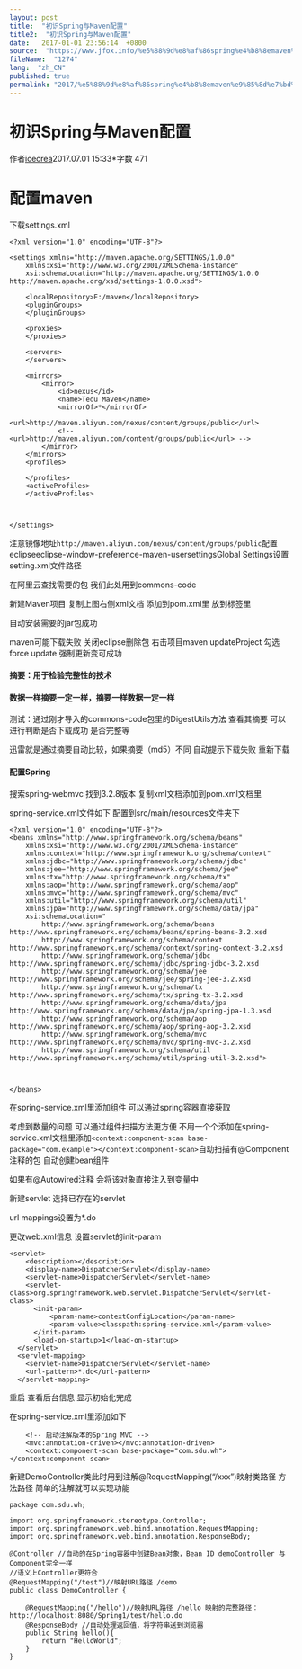 ```yaml
---
layout: post
title:  "初识Spring与Maven配置"
title2:  "初识Spring与Maven配置"
date:   2017-01-01 23:56:14  +0800
source:  "https://www.jfox.info/%e5%88%9d%e8%af%86spring%e4%b8%8emaven%e9%85%8d%e7%bd%ae.html"
fileName:  "1274"
lang:  "zh_CN"
published: true
permalink: "2017/%e5%88%9d%e8%af%86spring%e4%b8%8emaven%e9%85%8d%e7%bd%ae.html"
---
```


# 初识Spring与Maven配置 


作者[icecrea](/u/3019468982a9)2017.07.01 15:33*字数 471
# 配置maven

下载settings.xml

    <?xml version="1.0" encoding="UTF-8"?>
    
    <settings xmlns="http://maven.apache.org/SETTINGS/1.0.0"
        xmlns:xsi="http://www.w3.org/2001/XMLSchema-instance"
        xsi:schemaLocation="http://maven.apache.org/SETTINGS/1.0.0 http://maven.apache.org/xsd/settings-1.0.0.xsd">
    
        <localRepository>E:/maven</localRepository>
        <pluginGroups>
        </pluginGroups>
    
        <proxies>
        </proxies>
    
        <servers>
        </servers>
    
        <mirrors>
            <mirror>
                <id>nexus</id>
                <name>Tedu Maven</name>
                <mirrorOf>*</mirrorOf>
                <url>http://maven.aliyun.com/nexus/content/groups/public</url>
                <!-- <url>http://maven.aliyun.com/content/groups/public</url> -->
            </mirror>
        </mirrors>
        <profiles>
    
        </profiles>
        <activeProfiles>
        </activeProfiles>
    
    
    
    </settings>

 注意镜像地址`http://maven.aliyun.com/nexus/content/groups/public`配置eclipseeclipse-window-preference-maven-usersettingsGlobal Settings设置setting.xml文件路径

在阿里云查找需要的包 我们此处用到commons-code

新建Maven项目 复制上图右侧xml文档 添加到pom.xml里 放到<dependencies>标签里 

自动安装需要的jar包成功

maven可能下载失败 关闭eclipse删除包 右击项目maven updateProject 勾选force update 强制更新变可成功

#### 摘要：用于检验完整性的技术

#### 数据一样摘要一定一样，摘要一样数据一定一样

测试：通过刚才导入的commons-code包里的DigestUtils方法 查看其摘要 可以进行判断是否下载成功 是否完整等

迅雷就是通过摘要自动比较，如果摘要（md5）不同 自动提示下载失败 重新下载

#### 配置Spring

搜索spring-webmvc 找到3.2.8版本 复制xml文档添加到pom.xml文档里

spring-service.xml文件如下 配置到src/main/resources文件夹下

    <?xml version="1.0" encoding="UTF-8"?>
    <beans xmlns="http://www.springframework.org/schema/beans" 
        xmlns:xsi="http://www.w3.org/2001/XMLSchema-instance"
        xmlns:context="http://www.springframework.org/schema/context" 
        xmlns:jdbc="http://www.springframework.org/schema/jdbc"  
        xmlns:jee="http://www.springframework.org/schema/jee" 
        xmlns:tx="http://www.springframework.org/schema/tx"
        xmlns:aop="http://www.springframework.org/schema/aop" 
        xmlns:mvc="http://www.springframework.org/schema/mvc"
        xmlns:util="http://www.springframework.org/schema/util"
        xmlns:jpa="http://www.springframework.org/schema/data/jpa"
        xsi:schemaLocation="
            http://www.springframework.org/schema/beans http://www.springframework.org/schema/beans/spring-beans-3.2.xsd
            http://www.springframework.org/schema/context http://www.springframework.org/schema/context/spring-context-3.2.xsd
            http://www.springframework.org/schema/jdbc http://www.springframework.org/schema/jdbc/spring-jdbc-3.2.xsd
            http://www.springframework.org/schema/jee http://www.springframework.org/schema/jee/spring-jee-3.2.xsd
            http://www.springframework.org/schema/tx http://www.springframework.org/schema/tx/spring-tx-3.2.xsd
            http://www.springframework.org/schema/data/jpa http://www.springframework.org/schema/data/jpa/spring-jpa-1.3.xsd
            http://www.springframework.org/schema/aop http://www.springframework.org/schema/aop/spring-aop-3.2.xsd
            http://www.springframework.org/schema/mvc http://www.springframework.org/schema/mvc/spring-mvc-3.2.xsd
            http://www.springframework.org/schema/util http://www.springframework.org/schema/util/spring-util-3.2.xsd">
    
    
    
    </beans>

在spring-service.xml里添加组件 可以通过spring容器直接获取

<bean id=”date” class=”java.util.Date”></bean> 

考虑到数量的问题 可以通过组件扫描方法更方便 不用一个个添加在spring-service.xml文档里添加`<context:component-scan base-package="com.example"></context:component-scan>`自动扫描有@Component注释的包 自动创建bean组件

如果有@Autowired注释 会将该对象直接注入到变量中

新建servlet 选择已存在的servlet

url mappings设置为*.do

更改web.xml信息 设置servlet的init-param

    <servlet>
        <description></description>
        <display-name>DispatcherServlet</display-name>
        <servlet-name>DispatcherServlet</servlet-name>
        <servlet-class>org.springframework.web.servlet.DispatcherServlet</servlet-class>
          <init-param>
              <param-name>contextConfigLocation</param-name>
              <param-value>classpath:spring-service.xml</param-value>
          </init-param>
          <load-on-startup>1</load-on-startup>
      </servlet>
      <servlet-mapping>
        <servlet-name>DispatcherServlet</servlet-name>
        <url-pattern>*.do</url-pattern>
      </servlet-mapping>

重启 查看后台信息 显示初始化完成

在spring-service.xml里添加如下

        <!-- 启动注解版本的Spring MVC -->
        <mvc:annotation-driven></mvc:annotation-driven>
        <context:component-scan base-package="com.sdu.wh"></context:component-scan>

新建DemoController类此时用到注解@RequestMapping(“/xxx”)映射类路径 方法路径 简单的注解就可以实现功能

    package com.sdu.wh;
    
    import org.springframework.stereotype.Controller;
    import org.springframework.web.bind.annotation.RequestMapping;
    import org.springframework.web.bind.annotation.ResponseBody;
    
    @Controller //自动的在Spring容器中创建Bean对象，Bean ID demoController 与Component完全一样 
    //语义上Controller更符合
    @RequestMapping("/test")//映射URL路径 /demo
    public class DemoController {
    
        @RequestMapping("/hello")//映射URL路径 /hello 映射的完整路径：http://localhost:8080/Spring1/test/hello.do
        @ResponseBody //自动处理返回值，将字符串送到浏览器 
        public String hello(){
            return "HelloWorld";
        }
    }
